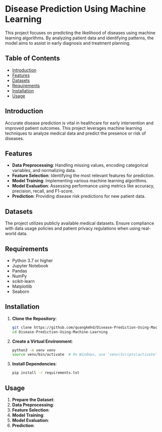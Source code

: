 # Disease Prediction Using Machine Learning

This project focuses on predicting the likelihood of diseases using machine learning algorithms. By analyzing patient data and identifying patterns, the model aims to assist in early diagnosis and treatment planning.

## Table of Contents

- [Introduction](#introduction)
- [Features](#features)
- [Datasets](#datasets)
- [Requirements](#requirements)
- [Installation](#installation)
- [Usage](#usage)



## Introduction

Accurate disease prediction is vital in healthcare for early intervention and improved patient outcomes. This project leverages machine learning techniques to analyze medical data and predict the presence or risk of diseases.

## Features

- **Data Preprocessing**: Handling missing values, encoding categorical variables, and normalizing data.
- **Feature Selection**: Identifying the most relevant features for prediction.
- **Model Training**: Implementing various machine learning algorithms.
- **Model Evaluation**: Assessing performance using metrics like accuracy, precision, recall, and F1-score.
- **Prediction**: Providing disease risk predictions for new patient data.

## Datasets

The project utilizes publicly available medical datasets. Ensure compliance with data usage policies and patient privacy regulations when using real-world data.

## Requirements

- Python 3.7 or higher
- Jupyter Notebook
- Pandas
- NumPy
- scikit-learn
- Matplotlib
- Seaborn

## Installation

1. **Clone the Repository**:
   ```bash
   git clone https://github.com/quangkmhd/Disease-Prediction-Using-Machine-Learning.git
   cd Disease-Prediction-Using-Machine-Learning
   ```

2. **Create a Virtual Environment**:
   ```bash
   python3 -m venv venv
   source venv/bin/activate  # On Windows, use 'venv\Scripts\activate'
   ```

3. **Install Dependencies**:
   ```bash
   pip install -r requirements.txt
   ```

## Usage

1. **Prepare the Dataset**:
2. **Data Preprocessing**:
3. **Feature Selection**:
4. **Model Training**:
5. **Model Evaluation**:
6. **Prediction**:




